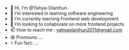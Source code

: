 - 👋 Hi, I’m @Yahya-Olanihun
- 👀 I’m interested in learning software engineering
- 🌱 I’m currently learning Frontend web development
- 💞️ I’m looking to collaborate on more frontend projects
- 📫 How to reach me : yahyaolanihun2011@gmail.com
- 😄 Pronouns: ...
- ⚡ Fun fact: ...

<!---
Yahya-Olanihun/Yahya-Olanihun is a ✨ special ✨ repository because its `README.md` (this file) appears on your GitHub profile.
You can click the Preview link to take a look at your changes.
--->
